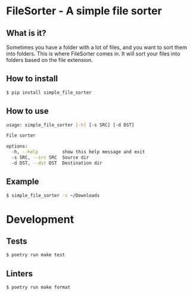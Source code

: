 # FileSorter - A simple file sorter

## What is it?

Sometimes you have a folder with a lot of files, and you want
to sort them into folders. This is where FileSorter comes in.
It will sort your files into folders based on the file extension.

## How to install

```bash
$ pip install simple_file_sorter
```

## How to use
```bash
usage: simple_file_sorter [-h] [-s SRC] [-d DST]

File sorter

options:
  -h, --help         show this help message and exit
  -s SRC, --src SRC  Source dir
  -d DST, --dst DST  Destination dir
```

## Example

```bash
$ simple_file_sorter -s ~/Downloads
```

# Development

## Tests

```bash
$ poetry run make test
```

## Linters

```bash
$ poetry run make format
```
